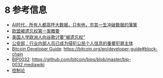 # 8 参考信息

* [AI时代，所有人都高呼大数据，只有他，穷其一生冲破数据的藩篱](https://m.toutiao.com/i6416631895391470081/?tt_from=weixin_moments&utm_campaign=client_share&app=news_article_social&utm_source=weixin_moments&iid=9858388947&utm_medium=toutiao_ios&wxshare_count=5&pbid=7824877257&from=timeline&isappinstalled=0)
* [欧盟被遗忘权第一案概要](http://www.tisi.org/Article/magz_list/id/4017/ori/48.html)
* [美国人学欧洲人向谷歌讨要“被遗忘权”](http://tech.qq.com/a/20150709/002756.htm)
* [公安部：行业内部人员已成为侵犯公民个人信息的重要犯罪主体](http://www.toutiao.com/i6417996704125026818/?tt_from=weixin_moments&utm_campaign=client_share&from=timeline&app=news_article&utm_source=weixin_moments&isappinstalled=1&iid=9603003213&utm_medium=toutiao_ios&wxshare_count=2&pbid=7824877257)
* [Bitcoin Developer Guide](https://bitcoin.org/en/developer-guide#block-chain): https://bitcoin.org/en/developer-guide#block-chain
* [BIP0032](https://github.com/bitcoin/bips/blob/master/bip-0032.mediawiki): https://github.com/bitcoin/bips/blob/master/bip-0032.mediawiki
* [控制论](https://zh.wikipedia.org/wiki/%E6%8E%A7%E5%88%B6%E7%90%86%E8%AE%BA)



